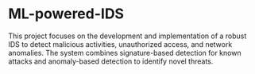 # ML-powered-IDS
This project focuses on the development and implementation of a robust IDS to detect malicious activities, unauthorized access, and network anomalies. The system combines signature-based detection for known attacks and anomaly-based detection to identify novel threats.
